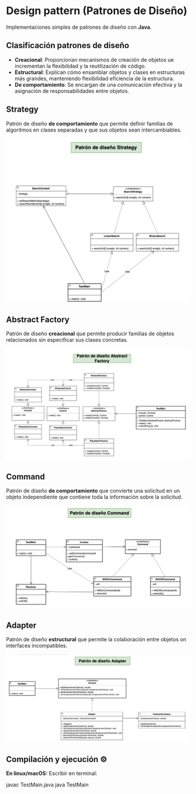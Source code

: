 # Design pattern (Patrones de Diseño)

Implementaciones simples de patrones de diseño con **Java**.
## Clasificación patrones de diseño
- **Creacional**: Proporcionan mecanismos de creación de objetos ue incrementan la flexibilidad y la reutilización de código.
- **Estructural**: Explican cómo ensamblar objetos y clases en estructuras más grandes, manteniendo flexibilidad  eficiencia de la estructura.
- **De comportamiento**: Se encargan de una comunicación efectiva y la asignación de responsabilidades entre objetos.

## Strategy
Patrón de diseño **de comportamiento** que permite definir familias de algoritmos en clases separadas y que sus objetos sean intercambiables.

![Markdown image](/images/Strategy.png)


## Abstract Factory
Patrón de diseño **creacional** que permite producir familias de objetos relacionados sin especificar sus clases concretas.

![Markdown image](/images/Abstract_factory.png)


## Command
Patrón de diseño **de comportamiento** que convierte una solicitud en un objeto independiente que contiene toda la información sobre la solicitud.

![Markdown image](/images/Command.png)


## Adapter
Patrón de diseño **estructural** que permite la colaboración entre objetos on interfaces incompatibles.

![Markdown image](/images/Adapter.png)

## Compilación y ejecución ⚙️

**En linux/macOS:**
Escribir en terminal:

javac TestMain.java
java TestMain
